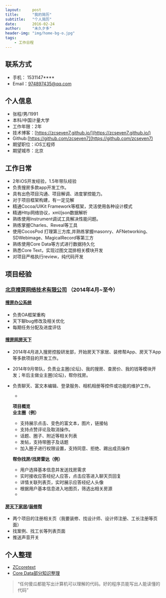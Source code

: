 ```yaml
---
layout:     post
title:      "我的简历"
subtitle:   "个人简历"
date:       2016-02-24
author:     "未久夕多"
header-img: "img/home-bg-o.jpg"
tags:
    - 工作日程
---
```



## 联系方式
* 手机： 1531147****
* Email：974897435@qq.com

## 个人信息
* 张程/男/1991
* 本科/中国计量大学
* 工作年限：2年
* 技术博客：[https://zcseven7.github.io/](https://zcseven7.github.io/)
* Github:[https://github.com/zcseven7](https://github.com/zcseven7)
* 期望职位：iOS工程师
* 期望城市：北京

## 工作日常
* 2年iOS开发经验，1.5年带队经验 
* 负责搜房多款app开发工作。 
* 具有出色项目沟通、项目解调、进度掌控能力。 
* 对于项目框架构建，有一定见解
* 精通Cocoa/UIKit Framework等框架，灵活使用各种设计模式 
* 精通Http网络协议，xml/json数据解析 
* 熟练使用Instrument调试工具解决性能问题。 
* 熟练掌握Charles、Reveal等工具 
* 使用CocosPod 打理第三方库,并熟练掌握masonry、AFNetworking、SDWebimage、MagicalRecord等第三方 
* 熟练使用Core Data等方式进行数据持久化 
* 熟悉Core Text，实现过图文混排相关模块开发
* 对项目严格执行review，纯代码开发

## 项目经验

### [北京搜房网络技术有限公司](http://www1.fang.com/) （2014年4月~至今）

#### [搜房办公系统](http://work.fang.com/v2/mobile/download.jsp)
* 负责OA框架重构
* 天下聊bug修改及相关优化
* 每期任务分配及进度评估

#### [搜房网房天下](https://itunes.apple.com/cn/app/soufun/id413993350?8&ls=1)
* 2014年4月进入搜房控股研发部，开始房天下家居、装修帮App、房天下App 等多款项目的开发工作。 
* 2014年9月带队，负责业主圈(论坛)、我的搜房、查房价、我的钱等模块开发；年后主做业主圈(论坛)，帮你找房。 
* 负责聊天、富文本编辑、登录服务、相机相册等控件或功能的维护工作。 

	-
	
	<b>项目概览</b> <br>
	<b>业主圈（例） </b>
	
	* 支持展示点击、变色的富文本，图片，链接帖
	* 支持点赞评论及取消操作。
	* 话题、圈子、附近等相关列表 
	* 发帖，支持带圈子及话题 
	* 加入圈子进行权限设置，支持同意、拒绝、踢出成员操作

	<b>帮你找房/找房雷达（例）</b><br>
	
	* 用户选择基本信息并发送找房需求
	* 实时接收应答经纪人应答，点击应答进入聊天页回复
	* 详情关联列表页，实时展示应答经纪人头像
	* 根据用户基本信息进入地图页，筛选出相关房源
	
	-

#### [房天下家居](https://itunes.apple.com/cn/app/fang-tian-xia-jia-ju/id834843753?mt=8)/[装修帮](https://itunes.apple.com/cn/app/zhuang-xiu-bang-sou-fang-wang/id704307925?mt=8)
* 两个项目的注册相关页（我要装修、找设计师、设计师注册、工长注册等页面）
* 找案例、找工长等列表页面
* 推送声音开关

## 个人整理
* [ZCcoretext](https://github.com/zcseven7/ZCcoretext)
* [Core Data部分知识整理](https://zcseven7.github.io/2016/02/17/CoreData/)

> “任何傻瓜都能写出计算机可以理解的代码。好的程序员能写出人能读懂的代码”